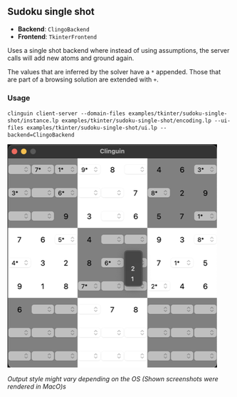 ## Sudoku single shot

- **Backend**:   `ClingoBackend`
- **Frontend**:   `TkinterFrontend`

Uses a single shot backend where instead of using assumptions, the server calls will add new atoms and ground again.

The values that are inferred by the solver have a `*` appended.
Those that are part of a browsing solution are extended with `+`.

### Usage

```
clinguin client-server --domain-files examples/tkinter/sudoku-single-shot/instance.lp examples/tkinter/sudoku-single-shot/encoding.lp --ui-files examples/tkinter/sudoku-single-shot/ui.lp --backend=ClingoBackend
```

![](out.png)


*Output style might vary depending on the OS (Shown screenshots were rendered in MacO)s*
